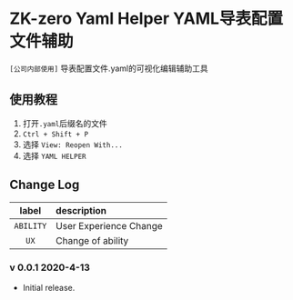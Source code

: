 # **ZK-zero Yaml Helper YAML导表配置文件辅助**
`[公司内部使用]` 导表配置文件.yaml的可视化编辑辅助工具

## 使用教程
1. 打开`.yaml`后缀名的文件
2. `Ctrl + Shift + P`
3. 选择 `View: Reopen With...`
4. 选择 `YAML HELPER`

## **Change Log**
|   label   | description            |
| :-------: | :--------------------- |
| `ABILITY` | User Experience Change |
|   `UX`    | Change of ability      |

### v 0.0.1 2020-4-13
- Initial release.